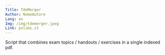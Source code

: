 ```yaml
---
Title: TdeMerger
Author: NomeAutore
Lang: en
Img: /img/tdemerger.jpeg
Link: polimi.it
---
```

Script that combines exam topics / handouts / exercises in a single indexed pdf.
